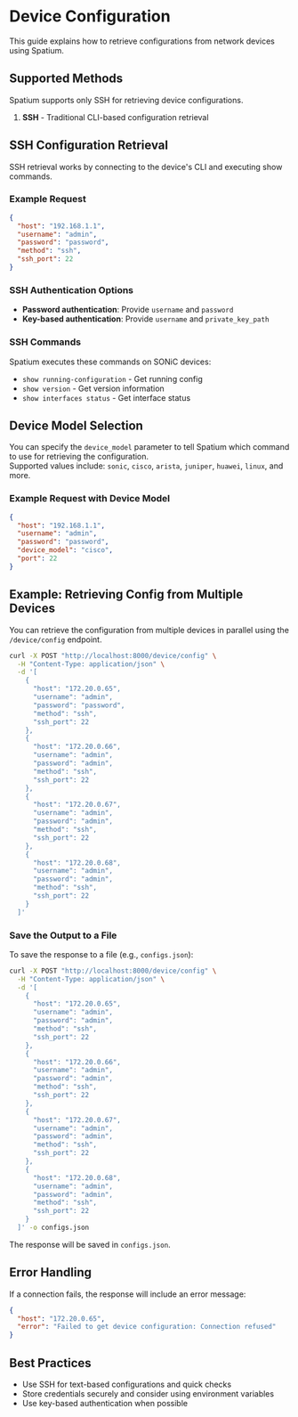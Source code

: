 # Device Configuration

This guide explains how to retrieve configurations from network devices using Spatium.

## Supported Methods

Spatium supports only SSH for retrieving device configurations.

1. **SSH** - Traditional CLI-based configuration retrieval

## SSH Configuration Retrieval

SSH retrieval works by connecting to the device's CLI and executing show commands.

### Example Request

```json
{
  "host": "192.168.1.1",
  "username": "admin",
  "password": "password",
  "method": "ssh",
  "ssh_port": 22
}
```

### SSH Authentication Options

- **Password authentication**: Provide `username` and `password`
- **Key-based authentication**: Provide `username` and `private_key_path`

### SSH Commands

Spatium executes these commands on SONiC devices:

- `show running-configuration` - Get running config
- `show version` - Get version information
- `show interfaces status` - Get interface status

## Device Model Selection

You can specify the `device_model` parameter to tell Spatium which command to use for retrieving the configuration.  
Supported values include: `sonic`, `cisco`, `arista`, `juniper`, `huawei`, `linux`, and more.

### Example Request with Device Model

```json
{
  "host": "192.168.1.1",
  "username": "admin",
  "password": "password",
  "device_model": "cisco",
  "port": 22
}
```

## Example: Retrieving Config from Multiple Devices

You can retrieve the configuration from multiple devices in parallel using the `/device/config` endpoint.

```bash
curl -X POST "http://localhost:8000/device/config" \
  -H "Content-Type: application/json" \
  -d '[
    {
      "host": "172.20.0.65",
      "username": "admin",
      "password": "password",
      "method": "ssh",
      "ssh_port": 22
    },
    {
      "host": "172.20.0.66",
      "username": "admin",
      "password": "admin",
      "method": "ssh",
      "ssh_port": 22
    },
    {
      "host": "172.20.0.67",
      "username": "admin",
      "password": "admin",
      "method": "ssh",
      "ssh_port": 22
    },
    {
      "host": "172.20.0.68",
      "username": "admin",
      "password": "admin",
      "method": "ssh",
      "ssh_port": 22
    }
  ]'
```

### Save the Output to a File

To save the response to a file (e.g., `configs.json`):

```bash
curl -X POST "http://localhost:8000/device/config" \
  -H "Content-Type: application/json" \
  -d '[
    {
      "host": "172.20.0.65",
      "username": "admin",
      "password": "admin",
      "method": "ssh",
      "ssh_port": 22
    },
    {
      "host": "172.20.0.66",
      "username": "admin",
      "password": "admin",
      "method": "ssh",
      "ssh_port": 22
    },
    {
      "host": "172.20.0.67",
      "username": "admin",
      "password": "admin",
      "method": "ssh",
      "ssh_port": 22
    },
    {
      "host": "172.20.0.68",
      "username": "admin",
      "password": "admin",
      "method": "ssh",
      "ssh_port": 22
    }
  ]' -o configs.json
```

The response will be saved in `configs.json`.

## Error Handling

If a connection fails, the response will include an error message:

```json
{
  "host": "172.20.0.65",
  "error": "Failed to get device configuration: Connection refused"
}
```

## Best Practices

- Use SSH for text-based configurations and quick checks
- Store credentials securely and consider using environment variables
- Use key-based authentication when possible